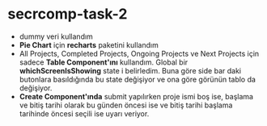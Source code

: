 # secrcomp-task-2
- dummy veri kullandım 
- **Pie Chart** için **recharts** paketini kullandım
- All Projects, Completed Projects, Ongoing Projects ve Next Projects için sadece **Table Component'ını** kullandım.  Global bir **whichScreenIsShowing** state i belirledim. Buna göre side bar daki butonlara basıldığında bu state değişiyor ve ona göre görünün tablo da değişiyor. 
- **Create Component'ında** submit yapılırken proje ismi boş ise, başlama ve bitiş tarihi olarak bu günden öncesi ise ve bitiş tarihi başlama tarihinde öncesi seçili ise uyarı veriyor. 
